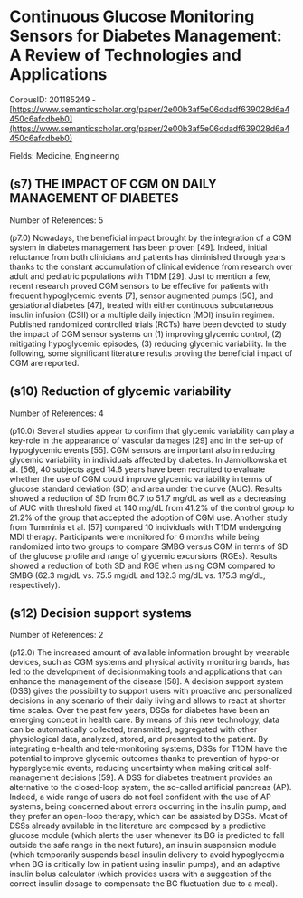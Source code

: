 # Continuous Glucose Monitoring Sensors for Diabetes Management: A Review of Technologies and Applications

CorpusID: 201185249 - [https://www.semanticscholar.org/paper/2e00b3af5e06ddadf639028d6a4450c6afcdbeb0](https://www.semanticscholar.org/paper/2e00b3af5e06ddadf639028d6a4450c6afcdbeb0)

Fields: Medicine, Engineering

## (s7) THE IMPACT OF CGM ON DAILY MANAGEMENT OF DIABETES
Number of References: 5

(p7.0) Nowadays, the beneficial impact brought by the integration of a CGM system in diabetes management has been proven [49]. Indeed, initial reluctance from both clinicians and patients has diminished through years thanks to the constant accumulation of clinical evidence from research over adult and pediatric populations with T1DM [29]. Just to mention a few, recent research proved CGM sensors to be effective for patients with frequent hypoglycemic events [7], sensor augmented pumps [50], and gestational diabetes [47], treated with either continuous subcutaneous insulin infusion (CSII) or a multiple daily injection (MDI) insulin regimen. Published randomized controlled trials (RCTs) have been devoted to study the impact of CGM sensor systems on (1) improving glycemic control, (2) mitigating hypoglycemic episodes, (3) reducing glycemic variability. In the following, some significant literature results proving the beneficial impact of CGM are reported.
## (s10) Reduction of glycemic variability
Number of References: 4

(p10.0) Several studies appear to confirm that glycemic variability can play a key-role in the appearance of vascular damages [29] and in the set-up of hypoglycemic events [55]. CGM sensors are important also in reducing glycemic variability in individuals affected by diabetes. In Jamiolkowska et al. [56], 40 subjects aged 14.6 years have been recruited to evaluate whether the use of CGM could improve glycemic variability in terms of glucose standard deviation (SD) and area under the curve (AUC). Results showed a reduction of SD from 60.7 to 51.7 mg/dL as well as a decreasing of AUC with threshold fixed at 140 mg/dL from 41.2% of the control group to 21.2% of the group that accepted the adoption of CGM use. Another study from Tumminia et al. [57] compared 10 individuals with T1DM undergoing MDI therapy. Participants were monitored for 6 months while being randomized into two groups to compare SMBG versus CGM in terms of SD of the glucose profile and range of glycemic excursions (RGEs). Results showed a reduction of both SD and RGE when using CGM compared to SMBG (62.3 mg/dL vs. 75.5 mg/dL and 132.3 mg/dL vs. 175.3 mg/dL, respectively).
## (s12) Decision support systems
Number of References: 2

(p12.0) The increased amount of available information brought by wearable devices, such as CGM systems and physical activity monitoring bands, has led to the development of decisionmaking tools and applications that can enhance the management of the disease [58]. A decision support system (DSS) gives the possibility to support users with proactive and personalized decisions in any scenario of their daily living and allows to react at shorter time scales. Over the past few years, DSSs for diabetes have been an emerging concept in health care. By means of this new technology, data can be automatically collected, transmitted, aggregated with other physiological data, analyzed, stored, and presented to the patient. By integrating e-health and tele-monitoring systems, DSSs for T1DM have the potential to improve glycemic outcomes thanks to prevention of hypo-or hyperglycemic events, reducing uncertainty when making critical self-management decisions [59]. A DSS for diabetes treatment provides an alternative to the closed-loop system, the so-called artificial pancreas (AP). Indeed, a wide range of users do not feel confident with the use of AP systems, being concerned about errors occurring in the insulin pump, and they prefer an open-loop therapy, which can be assisted by DSSs. Most of DSSs already available in the literature are composed by a predictive glucose module (which alerts the user whenever its BG is predicted to fall outside the safe range in the next future), an insulin suspension module (which temporarily suspends basal insulin delivery to avoid hypoglycemia when BG is critically low in patient using insulin pumps), and an adaptive insulin bolus calculator (which provides users with a suggestion of the correct insulin dosage to compensate the BG fluctuation due to a meal).
